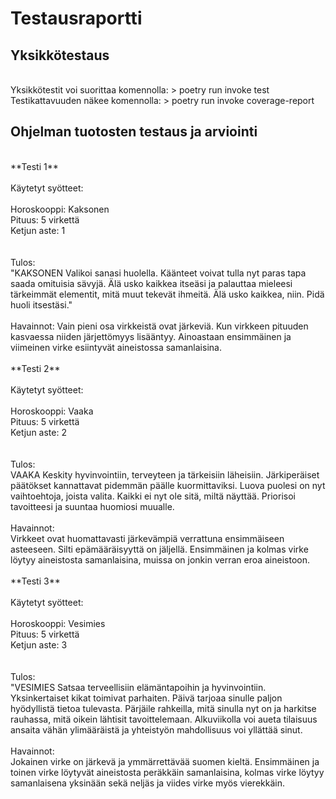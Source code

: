 # Testausraportti

## Yksikkötestaus
<br>
Yksikkötestit voi suorittaa komennolla: 
> poetry run invoke test
<br>
Testikattavuuden näkee komennolla:
> poetry run invoke coverage-report
<br>

## Ohjelman tuotosten testaus ja arviointi
<br>
**Testi 1**
<br>
<br>
Käytetyt syötteet:
<br>
<br>
Horoskooppi: Kaksonen <br>
Pituus: 5 virkettä <br>
Ketjun aste: 1 <br>
<br>
<br>
Tulos: <br>
"KAKSONEN Valikoi sanasi huolella.
Käänteet voivat tulla nyt paras tapa saada omituisia sävyjä.
Älä usko kaikkea itseäsi ja palauttaa mieleesi tärkeimmät elementit,
 mitä muut tekevät ihmeitä. 
Älä usko kaikkea, niin.
Pidä huoli itsestäsi." 
<br>
<br>
Havainnot: Vain pieni osa virkkeistä ovat järkeviä. Kun virkkeen pituuden kasvaessa niiden järjettömyys lisääntyy.
Ainoastaan ensimmäinen ja viimeinen virke esiintyvät aineistossa samanlaisina. 
<br>
<br>
**Testi 2**
<br>
<br>
Käytetyt syötteet:
<br>
<br>
Horoskooppi: Vaaka <br>
Pituus: 5 virkettä <br>
Ketjun aste: 2 <br>
<br>
<br>
Tulos: <br>
VAAKA Keskity hyvinvointiin, terveyteen ja tärkeisiin läheisiin. 
Järkiperäiset päätökset kannattavat pidemmän päälle kuormittaviksi.
 Luova puolesi on nyt vaihtoehtoja, joista valita. 
Kaikki ei nyt ole sitä, miltä näyttää. 
Priorisoi tavoitteesi ja suuntaa huomiosi muualle. 
<br>
<br>
Havainnot: <br>
Virkkeet ovat huomattavasti järkevämpiä verrattuna ensimmäiseen asteeseen. Silti epämääräisyyttä on jäljellä. 
Ensimmäinen ja kolmas virke löytyy aineistosta samanlaisina, muissa on jonkin verran eroa aineistoon. 
<br>
<br>
**Testi 3**
<br>
<br>
Käytetyt syötteet:
<br>
<br>
Horoskooppi: Vesimies <br>
Pituus: 5 virkettä <br>
Ketjun aste: 3 <br>
<br>
<br>
Tulos: <br>
"VESIMIES Satsaa terveellisiin elämäntapoihin ja hyvinvointiin. 
Yksinkertaiset kikat toimivat parhaiten.
 Päivä tarjoaa sinulle paljon hyödyllistä tietoa tulevasta.
 Pärjäile rahkeilla, mitä sinulla nyt on ja harkitse rauhassa, mitä oikein lähtisit tavoittelemaan. 
Alkuviikolla voi aueta tilaisuus ansaita vähän ylimääräistä ja yhteistyön mahdollisuus voi yllättää sinut.
<br>
<br>
Havainnot: <br>
Jokainen virke on järkevä ja ymmärrettävää suomen kieltä. Ensimmäinen ja toinen virke löytyvät aineistosta peräkkäin samanlaisina, kolmas virke löytyy samanlaisena yksinään sekä neljäs ja viides virke myös vierekkäin. 
